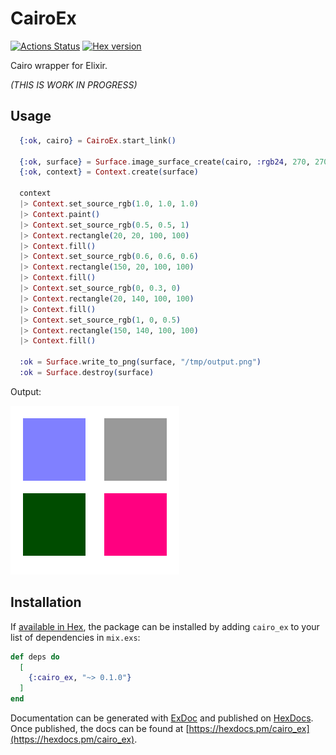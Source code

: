 # CairoEx

[![Actions Status](https://github.com/luisgabrielroldan/cairo_ex/workflows/Tests/badge.svg)](https://github.com/luisgabrielroldan/cairo_ex/actions)
[![Hex version](https://img.shields.io/hexpm/v/cairo_ex.svg "Hex version")](https://hex.pm/packages/cairo_ex)


Cairo wrapper for Elixir.

*(THIS IS WORK IN PROGRESS)*

## Usage
```elixir
  {:ok, cairo} = CairoEx.start_link()

  {:ok, surface} = Surface.image_surface_create(cairo, :rgb24, 270, 270)
  {:ok, context} = Context.create(surface)

  context
  |> Context.set_source_rgb(1.0, 1.0, 1.0)
  |> Context.paint()
  |> Context.set_source_rgb(0.5, 0.5, 1)
  |> Context.rectangle(20, 20, 100, 100)
  |> Context.fill()
  |> Context.set_source_rgb(0.6, 0.6, 0.6)
  |> Context.rectangle(150, 20, 100, 100)
  |> Context.fill()
  |> Context.set_source_rgb(0, 0.3, 0)
  |> Context.rectangle(20, 140, 100, 100)
  |> Context.fill()
  |> Context.set_source_rgb(1, 0, 0.5)
  |> Context.rectangle(150, 140, 100, 100)
  |> Context.fill()

  :ok = Surface.write_to_png(surface, "/tmp/output.png")
  :ok = Surface.destroy(surface)
```

Output:

![Result image](img/rects.png)


## Installation

If [available in Hex](https://hex.pm/docs/publish), the package can be installed
by adding `cairo_ex` to your list of dependencies in `mix.exs`:

```elixir
def deps do
  [
    {:cairo_ex, "~> 0.1.0"}
  ]
end
```

Documentation can be generated with [ExDoc](https://github.com/elixir-lang/ex_doc)
and published on [HexDocs](https://hexdocs.pm). Once published, the docs can
be found at [https://hexdocs.pm/cairo_ex](https://hexdocs.pm/cairo_ex).

